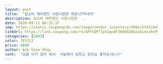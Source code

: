 ```yaml
---
layout: post 
title:  "압소바 해피랜드 시원시원한 헤로나7부내의" 
description: 압소바 해피랜드 시원시원한  ..
date: 2020-09-11 06:15:37 
img: https://static.coupangcdn.com/image/vendor_inventory/998e/efd2c8e98b024310009ecdbf2061c9116cfcbfdbc986f7c93ce060d0398d.jpg 
linkUrl: https://link.coupang.com/re/AFFSDP?lptag=AF3600438&subid=ahnPublicAsk&pageKey=1807251700&itemId=3075022081&vendorItemId=71062900052&traceid=V0-113-0d00f48349c6f7b4 
categories: [1003] 
color: 7E57C2 
price: 4800 
author: Ask View Shop 
cont:  "요즘 비가 많이 와서  서늘해서 입히고 있어요 좋아요<br/>" 
---
```

